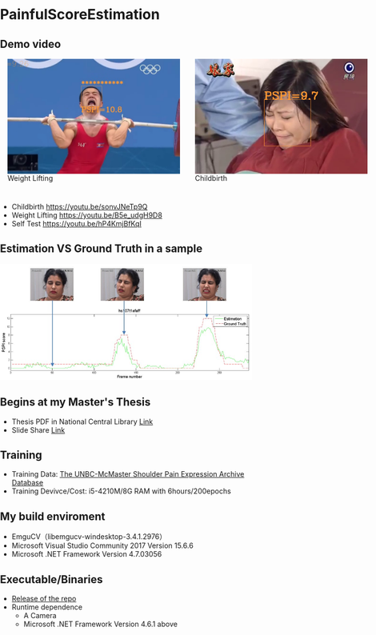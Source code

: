 # PainfulScoreEstimation

## Demo video

<style>
/*---------這如果布景本身沒有在加就好---------*/
body{ 
    padding: 0;
    margin: 0;
}

*{
    -webkit-box-sizing: border-box;
    -moz-box-sizing: border-box;
     box-sizing: border-box;
}
/*---------這如果布景本身沒有在加就好 end---------*/

.bob-container{
  margin: 0 auto;
  padding-left: 15px;
  padding-right: 15px;
}

.bob-row{
  margin-right: -15px;
  margin-left: -15px;
}

.bob-row:before,.bob-row:after{
  display: table;
  content: " ";  
}

.bob-row:after{
  clear: both;
}

/*2個並排 不管在任何尺寸都會2個並排*/
.bob-2item{
  width:50%;
}

/*3個並排 在767px以下會垂直排列*/
.bob-3item{
  width: 100%;
}
/*4個並排 在767px以下會2個排列*/
.bob-4item{
  width:50%;
}

.bob-2item,.bob-3item,.bob-4item{
  position: relative;
  min-height: 1px;
  padding-right: 15px;
  padding-left: 15px;
  float:left;
}

.bob-2item img,.bob-3item img,.bob-4item img{
  width:100%;
  display: block;
}

@media (min-width: 768px) {
  .bob-container {
    width: 750px;
  }
  .bob-3item{
    width: 33.33333333%;
  }
  .bob-4item{
    width:25%;
  }
}
@media (min-width: 992px) {
  .bob-container {
    width: 970px;
  }
}
@media (min-width: 1200px) {
  .bob-container {
    width: 1170px;
  }
}

.img-square {
  object-fit: cover;
  width:230px;
  height:230px;
}
</style>

<div class="bob-container"> 
	<div class="bob-row">
    	<div class="bob-2item">
      		<img class="img-square" src="doc\北韓舉重_Moment.jpg">
      		<div style="height:43px;">Weight Lifting</div>
    	</div>
		<div class="bob-2item">
			<img class="img-square" src="doc\娘家.png">
			<div style="height:43px;">Childbirth</div>
		</div>
	</div>
</div>

- Childbirth https://youtu.be/sonvJNeTp9Q
- Weight Lifting https://youtu.be/B5e_udgH9D8
- Self Test https://youtu.be/hP4KmjBfKqI

## Estimation VS Ground Truth in a sample

![EstimationVSGroundTruth](doc/EstimationVSGroundTruth.jpg)

## Begins at my Master's Thesis

- Thesis PDF in National Central Library [Link](http://handle.ncl.edu.tw/11296/ndltd/22213658258720259065)
- Slide Share [Link](https://www.slideshare.net/LinKaoYuan/ss-65635578)

## Training

- Training Data: [The UNBC-McMaster Shoulder Pain Expression Archive Database](http://www.pitt.edu/~emotion/um-spread.htm)
- Training Devivce/Cost: i5-4210M/8G RAM with 6hours/200epochs

## My build enviroment

- EmguCV（libemgucv-windesktop-3.4.1.2976）
- Microsoft Visual Studio Community 2017 Version 15.6.6
- Microsoft .NET Framework Version 4.7.03056

## Executable/Binaries

- [Release of the repo](https://github.com/mosdeo/PainfulScoreEstimation/releases)
- Runtime dependence
  - A Camera
  - Microsoft .NET Framework Version 4.6.1 above